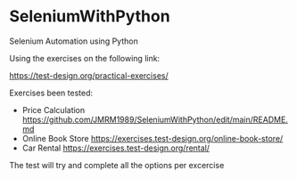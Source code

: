 # SeleniumWithPython
Selenium Automation using Python

Using the exercises on the following link:

https://test-design.org/practical-exercises/

Exercises been tested:

* Price Calculation
  https://github.com/JMRM1989/SeleniumWithPython/edit/main/README.md
* Online Book Store
  https://exercises.test-design.org/online-book-store/
* Car Rental
  https://exercises.test-design.org/rental/

The test will try and complete all the options per excercise
